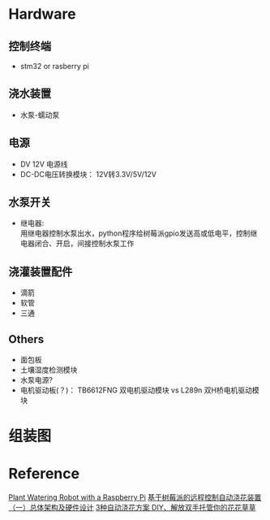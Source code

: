 # Hardware

## 控制终端 

- stm32 or rasberry pi

## 浇水装置

- 水泵-蠕动泵

## 电源

- DV 12V 电源线
- DC-DC电压转换模块： 12V转3.3V/5V/12V

## 水泵开关

- 继电器:  
  用继电器控制水泵出水，python程序给树莓派gpio发送高或低电平，控制继电器闭合、开启，间接控制水泵工作

  
## 浇灌装置配件

- 滴箭
- 软管
- 三通


## Others

- 面包板
- 土壤湿度检测模块
- 水泵电源?
- 电机驱动板(？)： TB6612FNG 双电机驱动模块 vs L289n 双H桥电机驱动模块

# 组装图


# Reference
[Plant Watering Robot with a Raspberry Pi](https://docs.viam.com/tutorials/projects/make-a-plant-watering-robot/)
[基于树莓派的远程控制自动浇花装置（一）总体架构及硬件设计](https://www.bilibili.com/read/cv19718999/)
[3种自动浇花方案 DIY、解放双手托管你的花花草草](https://zhuanlan.zhihu.com/p/225813647)